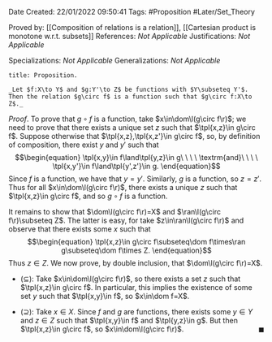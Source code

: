 <div class="topSpace"></div>

Date Created: 22/01/2022 09:50:41
Tags: #Proposition #Later/Set_Theory

Proved by: [[Composition of relations is a relation]], [[Cartesian product is monotone w.r.t. subsets]]
References: _Not Applicable_
Justifications: _Not Applicable_

Specializations: _Not Applicable_
Generalizations: _Not Applicable_

``` ad-Proposition
title: Proposition.

_Let $f:X\to Y$ and $g:Y'\to Z$ be functions with $Y\subseteq Y'$. Then the relation $g\circ f$ is a function such that $g\circ f:X\to Z$._

```

_Proof_. To prove that $g\circ f$ is a function, take $x\in\dom\l(g\circ f\r)$; we need to prove that there exists a unique set $z$ such that $\tpl{x,z}\in g\circ f$. Suppose otherwise that $\tpl{x,z},\tpl{x,z'}\in g\circ f$, so, by definition of composition, there exist $y$ and $y'$ such that
$$\begin{equation}
    \tpl{x,y}\in f\land\tpl{y,z}\in g\ \ \ \ \textrm{and}\ \ \ \ \tpl{x,y'}\in f\land\tpl{y',z'}\in g.
\end{equation}$$
Since $f$ is a function, we have that $y=y'$. Similarly, $g$ is a function, so $z=z'$. Thus for all $x\in\dom\l(g\circ f\r)$, there exists a unique $z$ such that $\tpl{x,z}\in g\circ f$, and so $g\circ f$ is a function.

It remains to show that $\dom\l(g\circ f\r)=X$ and $\ran\l(g\circ f\r)\subseteq Z$. The latter is easy, for take $z\in\ran\l(g\circ f\r)$ and observe that there exists some $x$ such that
$$\begin{equation}
    \tpl{x,z}\in g\circ f\subseteq\dom f\times\ran g\subseteq\dom f\times Z.
\end{equation}$$
Thus $z\in Z$. We now prove, by double inclusion, that $\dom\l(g\circ f\r)=X$.
* ($\subseteq$): Take $x\in\dom\l(g\circ f\r)$, so there exists a set $z$ such that $\tpl{x,z}\in g\circ f$. In particular, this implies the existence of some set $y$ such that $\tpl{x,y}\in f$, so $x\in\dom f=X$.

* ($\supseteq$): Take $x\in X$. Since $f$ and $g$ are functions, there exists some $y\in Y$ and $z\in Z$ such that $\tpl{x,y}\in f$ and $\tpl{y,z}\in g$. But then $\tpl{x,z}\in g\circ f$, so $x\in\dom\l(g\circ f\r)$.<span style="float:right;">$\blacksquare$</span>
